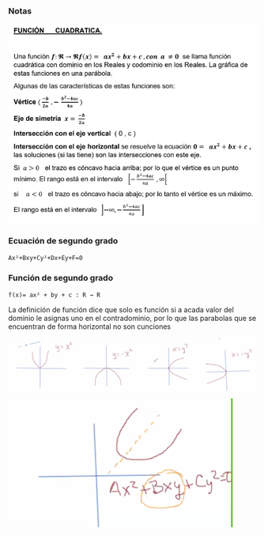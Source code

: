 ### Notas

<img src="./img/2021-09-03-09-45.png">  

### Ecuación de segundo grado

    Ax²+Bxy+Cy²+Dx+Ey+F=0

### Función de segundo grado

    f(x)= ax² + by + c : R → R

La definición de función dice que solo es función si a acada valor del dominio le asignas uno en el contradominio, por lo que las parabolas que se encuentran de forma horizontal no son cunciones

<img src="./img/2021-09-03-10-02.png"> 
<img src="./img/2021-09-03-10-03.png"> 

